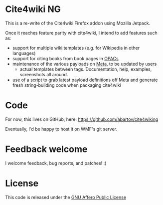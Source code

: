 # Cite4wiki NG

This is a re-write of the Cite4wiki Firefox addon using Mozilla Jetpack.

Once it reaches feature parity with cite4wiki, I intend to add features such as:

* support for multiple wiki templates (e.g. for Wikipedia in other languages)
* support for citing books from book pages in [OPACs](http://en.wikipedia.org/wiki/Online_public_access_catalog)
* maintenance of the various payloads on [Meta](http://meta.wikimedia.org), to be updated by users
    * actual templates between <nowiki> tags.  Documentation, help, examples, screenshots all around.
* use of a script to grab latest payload definitions off Meta and generate fresh string-building code when packaging cite4wiki

# Code
For now, this lives on GitHub, here: https://github.com/abartov/cite4wiking

Eventually, I'd be happy to host it on WMF's git server.

# Feedback welcome

I welcome feedback, bug reports, and patches! :)

# License

This code is released under the [GNU Affero Public License](http://www.gnu.org/licenses/agpl-3.0.html)

